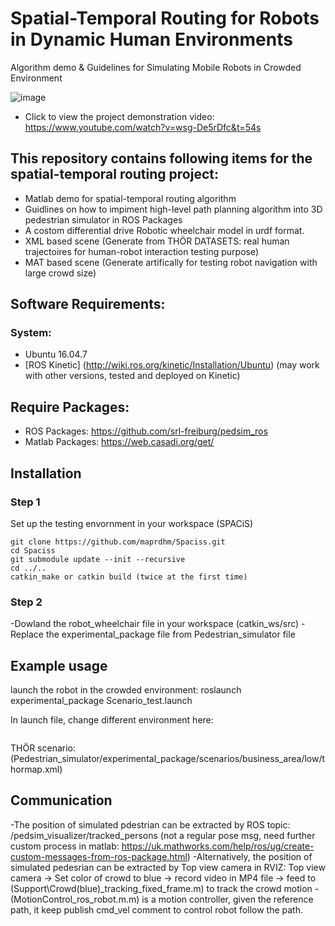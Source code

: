 # Spatial-Temporal Routing for Robots in Dynamic Human Environments
Algorithm demo &amp; Guidelines for Simulating Mobile Robots in Crowded Environment

![image](https://github.com/user-attachments/assets/908d6e9e-1cac-4690-8727-24b935bdad52)


- Click to view the project demonstration video: https://www.youtube.com/watch?v=wsg-De5rDfc&t=54s

## This repository contains following items for the spatial-temporal routing project:
- Matlab demo for spatial-temporal routing algorithm
- Guidlines on how to impiment high-level path planning algorithm into 3D pedestrian simulator in ROS Packages
- A costom differential drive Robotic wheelchair model in urdf format.
- XML based scene (Generate from THÖR DATASETS: real human trajectoires for human-robot interaction testing purpose)
- MAT based scene (Generate artifically for testing robot navigation with large crowd size)


## Software Requirements:
### System:
- Ubuntu 16.04.7
- [ROS Kinetic] (http://wiki.ros.org/kinetic/Installation/Ubuntu) (may work with other versions, tested and deployed on Kinetic)

## Require Packages:
- ROS Packages: https://github.com/srl-freiburg/pedsim_ros
- Matlab Packages: https://web.casadi.org/get/

## Installation

### Step 1
Set up the testing envornment in your workspace (SPACiS)

```cd [workspace]/src
git clone https://github.com/maprdhm/Spaciss.git  
cd Spaciss
git submodule update --init --recursive
cd ../..
catkin_make or catkin build (twice at the first time)
```

### Step 2
-Dowland the robot_wheelchair file in your workspace (catkin_ws/src)
-Replace the experimental_package file from Pedestrian_simulator file

## Example usage
launch the robot in the crowded environment:
roslaunch experimental_package Scenario_test.launch

In launch file, change different environment here:
``` <arg name="scene_file" value="$(find experimental_package)scenarios/business_area/low/thormap.xml"/>
```
THÖR scenario: (Pedestrian_simulator/experimental_package/scenarios/business_area/low/thormap.xml)

## Communication
-The position of simulated pdestrian can be extracted by ROS topic: /pedsim_visualizer/tracked_persons (not a regular pose msg, need further custom process in matlab: https://uk.mathworks.com/help/ros/ug/create-custom-messages-from-ros-package.html)
-Alternatively, the position of simulated pedesrian can be extracted by Top view camera in RVIZ: Top view camera -> Set color of crowd to blue -> record video in MP4 file -> feed to (Support\Crowd(blue)_tracking_fixed_frame.m) to track the crowd motion
-(MotionControl_ros_robot.m.m) is a motion controller, given the reference path, it keep publish cmd_vel comment to control robot follow the path.




